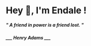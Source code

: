 <h1 title="head"> Hey 👋, I'm Endale !</h1>

**<h5><i>" A friend in power is a friend lost. "</i></h5>**

*<b>___ Henry Adams ___</b>*
